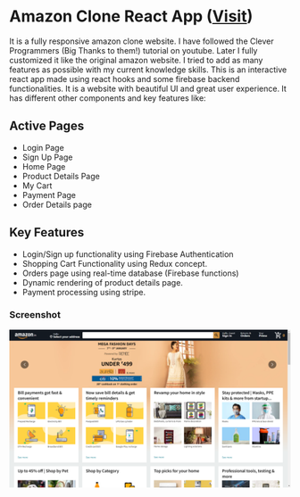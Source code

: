 # Amazon Clone React App ([Visit](https://clone-75de4.web.app/))

It is a fully responsive amazon clone website. I have followed the Clever Programmers (Big Thanks to them!) tutorial on youtube. Later I fully customized it like the original amazon website. I tried to add as many features as possible with my current knowledge skills. This is an interactive react app made using react hooks and some firebase backend functionalities. It is a website with beautiful UI and great user experience. It has different other components and key features like:

## Active Pages
- Login Page
- Sign Up Page
- Home Page
- Product Details Page
- My Cart
- Payment Page
- Order Details page

## Key Features
- Login/Sign up functionality using Firebase Authentication
- Shopping Cart Functionality using Redux concept.
- Orders page using real-time database (Firebase functions)
- Dynamic rendering of product details page.
- Payment processing using stripe.

### Screenshot

![](src/images/Screenshot.png)
